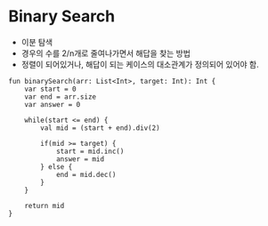 # Binary Search

- 이분 탐색
- 경우의 수를 2/n개로 줄여나가면서 해답을 찾는 방법
- 정렬이 되어있거나, 해답이 되는 케이스의 대소관계가 정의되어 있어야 함.

```
fun binarySearch(arr: List<Int>, target: Int): Int {
    var start = 0
    var end = arr.size
    var answer = 0

    while(start <= end) {
        val mid = (start + end).div(2)

        if(mid >= target) {
            start = mid.inc()
            answer = mid
        } else {
            end = mid.dec()
        }
    }

    return mid
}
```